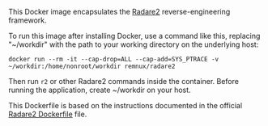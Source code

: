 This Docker image encapsulates the [Radare2][1] reverse-engineering framework.

To run this image after installing Docker, use a command like this, replacing "~/workdir" with the path to your working directory on the underlying host:

    docker run --rm -it --cap-drop=ALL --cap-add=SYS_PTRACE -v ~/workdir:/home/nonroot/workdir remnux/radare2

Then run `r2` or other Radare2 commands inside the container. Before running the application, create ~/workdir on your host.

This Dockerfile is based on the instructions documented in the official [Radare2 Dockerfile][2] file.


  [1]: http://radare.org/
  [2]: https://github.com/radareorg/radare2/blob/master/Dockerfile
